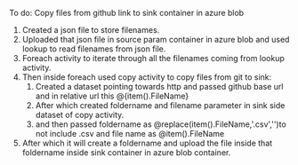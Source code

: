 To do: Copy files from github link to sink container in azure blob

1. Created a json file to store filenames.
2. Uploaded that json file in source param container in azure blob and used lookup to read filenames from json file.
3. Foreach activity to iterate through all the filenames coming from lookup activity.
4. Then inside foreach used copy activity to copy files from git to sink:
    1. Created a dataset pointing towards http and passed github base url and in relative url this @{item().FileName}
    2. After which created foldername and filename parameter in sink side dataset of copy activity.
    3. and then passed foldername as @replace(item().FileName,'.csv','')to not include .csv and file name as @item().FileName
5. After which it will create a foldername and upload the file inside that foldername inside sink container in azure blob container. 
